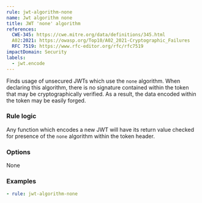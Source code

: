 ```yaml
---
rule: jwt-algorithm-none
name: Jwt algorithm none
title: JWT 'none' algorithm
references:
  CWE-345: https://cwe.mitre.org/data/definitions/345.html
  A02:2021: https://owasp.org/Top10/A02_2021-Cryptographic_Failures
  RFC 7519: https://www.rfc-editor.org/rfc/rfc7519
impactDomain: Security
labels:
  - jwt.encode
---
```


Finds usage of unsecured JWTs which use the `none` algorithm. When declaring this algorithm, there
is no signature contained within the token that may be cryptographically verified. As a result, the
data encoded within the token may be easily forged.

### Rule logic

Any function which encodes a new JWT will have its return value checked for presence of the `none`
algorithm within the token header.

### Options

None

### Examples

```yaml
- rule: jwt-algorithm-none
```
